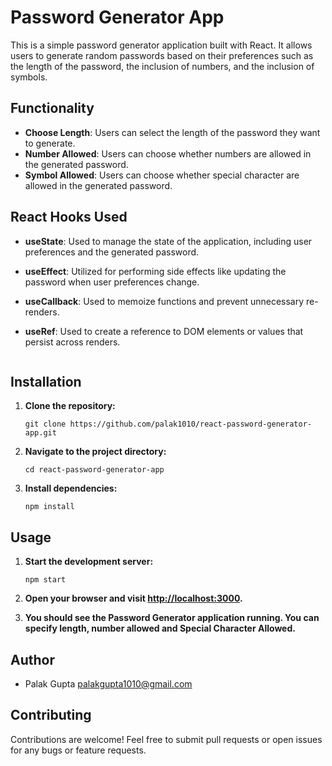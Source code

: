 # Password Generator App

This is a simple password generator application built with React. It allows users to generate random passwords based on their preferences such as the length of the password, the inclusion of numbers, and the inclusion of symbols.

## Functionality

- **Choose Length**: Users can select the length of the password they want to generate.
- **Number Allowed**: Users can choose whether numbers are allowed in the generated password.
- **Symbol Allowed**: Users can choose whether special character are allowed in the generated password.

## React Hooks Used

- **useState**: Used to manage the state of the application, including user preferences and the generated password.
- **useEffect**: Utilized for performing side effects like updating the password when user preferences change.
- **useCallback**: Used to memoize functions and prevent unnecessary re-renders.
- **useRef**: Used to create a reference to DOM elements or values that persist across renders.

  ```

  ```

## Installation

1. **Clone the repository:**

   ```
   git clone https://github.com/palak1010/react-password-generator-app.git
   ```

2. **Navigate to the project directory:**

   ```
   cd react-password-generator-app
   ```

3. **Install dependencies:**

   ```
   npm install
   ```

## Usage

1. **Start the development server:**

   ```
   npm start
   ```

2. **Open your browser and visit [http://localhost:3000](http://localhost:3000).**

3. **You should see the Password Generator application running. You can specify length, number allowed and Special Character Allowed.**

## Author

- Palak Gupta <palakgupta1010@gmail.com>

## Contributing

Contributions are welcome! Feel free to submit pull requests or open issues for any bugs or feature requests.
